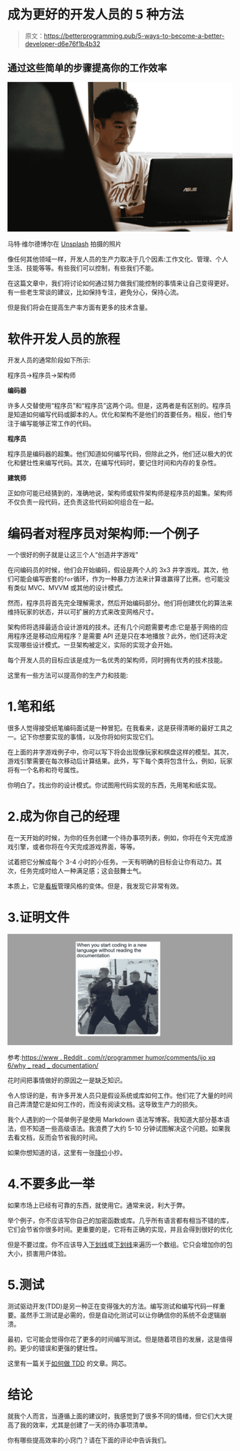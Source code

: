 # 成为更好的开发人员的 5 种方法

> 原文：<https://betterprogramming.pub/5-ways-to-become-a-better-developer-d6e76f1b4b32>

## 通过这些简单的步骤提高你的工作效率

![](img/b1df1a7d5c6249ecb1641f42c4ed74f5.png)

马特·维尔德博尔在 [Unsplash](https://unsplash.com?utm_source=medium&utm_medium=referral) 拍摄的照片

像任何其他领域一样，开发人员的生产力取决于几个因素:工作文化、管理、个人生活、技能等等。有些我们可以控制，有些我们不能。

在这篇文章中，我们将讨论如何通过努力做我们能控制的事情来让自己变得更好。有一些老生常谈的建议，比如保持专注，避免分心，保持心流。

但是我们将会在提高生产率方面有更多的技术含量。

# 软件开发人员的旅程

开发人员的通常阶段如下所示:

程序员->程序员->架构师

**编码器**

许多人交替使用“程序员”和“程序员”这两个词。但是，这两者是有区别的。程序员是知道如何编写代码或脚本的人。优化和架构不是他们的首要任务。相反，他们专注于编写能够正常工作的代码。

**程序员**

程序员是编码器的超集。他们知道如何编写代码，但除此之外，他们还以极大的优化和健壮性来编写代码。其次，在编写代码时，要记住时间和内存的复杂性。

**建筑师**

正如你可能已经猜到的，准确地说，架构师或软件架构师是程序员的超集。架构师不仅负责一段代码，还负责这些代码如何组合在一起。

# 编码者对程序员对架构师:一个例子

一个很好的例子就是让这三个人“创造井字游戏”

在问编码员的时候，他们会开始编码，假设是两个人的 3x3 井字游戏。其次，他们可能会编写嵌套的`for`循环，作为一种暴力方法来计算谁赢得了比赛。也可能没有类似 MVC、MVVM 或其他的设计模式。

然而，程序员将首先完全理解需求，然后开始编码部分。他们将创建优化的算法来维持玩家的状态，并以可扩展的方式来改变网格尺寸。

架构师将选择最适合设计游戏的技术。还有几个问题需要考虑:它是基于网络的应用程序还是移动应用程序？是需要 API 还是只在本地播放？此外，他们还将决定实现哪些设计模式。一旦架构被定义，实际的实现才会开始。

每个开发人员的目标应该是成为一名优秀的架构师，同时拥有优秀的技术技能。

这里有一些方法可以提高你的生产力和技能:

# 1.笔和纸

很多人觉得接受纸笔编码面试是一种冒犯。在我看来，这是获得清晰的最好工具之一。记下你想要实现的事情，以及你将如何实现它们。

在上面的井字游戏例子中，你可以写下将会出现像玩家和棋盘这样的模型。其次，游戏引擎需要在每次移动后计算结果。此外，写下每个类将包含什么，例如，玩家将有一个名称和符号属性。

你明白了。找出你的设计模式。你试图用代码实现的东西，先用笔和纸实现。

# 2.成为你自己的经理

在一天开始的时候，为你的任务创建一个待办事项列表，例如，你将在今天完成游戏引擎，或者你将在今天完成游戏界面，等等。

试着把它分解成每个 3-4 小时的小任务。一天有明确的目标会让你有动力。其次，任务完成时给人一种满足感；这会鼓舞士气。

本质上，它是[看板](https://www.atlassian.com/agile/kanban#:~:text=Kanban%20is%20a%20popular%20framework,of%20work%20at%20any%20time.)管理风格的变体。但是，我发现它非常有效。

# 3.证明文件

![](img/96cf329ce724ff258ebf10f72ff938cb.png)

参考:[https://www . Reddit . com/r/programmer humor/comments/ijo xq 6/why _ read _ documentation/](https://www.reddit.com/r/ProgrammerHumor/comments/ijoxq6/why_read_documentation/)

花时间把事情做好的原因之一是缺乏知识。

令人惊讶的是，有许多开发人员只是假设系统或库如何工作。他们花了大量的时间自己弄清楚它是如何工作的，而没有阅读文档。这导致生产力的损失。

我个人遇到的一个简单例子是使用 Markdown 语法写博客。我知道大部分基本语法，但不知道一些高级语法。我浪费了大约 5-10 分钟试图解决这个问题。如果我去看文档，反而会节省我的时间。

如果你想知道的话，这里有一张[降价](https://github.com/adam-p/markdown-here/wiki/Markdown-Here-Cheatsheet)小抄。

# 4.不要多此一举

如果市场上已经有可靠的东西，就使用它。通常来说，利大于弊。

举个例子，你不应该写你自己的加密函数或库。几乎所有语言都有相当不错的库，它们会节省你很多时间。更重要的是，它将有正确的实现，并且会得到很好的优化

但是不要过度。你不应该导入[下划线](https://underscorejs.org/)或[下划线](https://lodash.com/)来遍历一个数组。它只会增加你的包大小，损害用户体验。

# 5.测试

测试驱动开发(TDD)是另一种正在变得强大的方法。编写测试和编写代码一样重要。虽然手工测试是必需的，但是自动化测试可以让你确信你的系统不会逻辑崩溃。

最初，它可能会觉得你花了更多的时间编写测试。但是随着项目的发展，这是值得的。更少的错误和更强的健壮性。

这里有一篇关于[如何做 TDD](https://arjavdave.com/2021/04/14/learn-test-driven-development-with-integration-tests-in-net-5-0/) 的文章。网芯。

# 结论

就我个人而言，当遵循上面的建议时，我感觉到了很多不同的情绪，但它们大大提高了我的效率，尤其是创建了一天的待办事项清单。

你有哪些提高效率的小窍门？请在下面的评论中告诉我们。